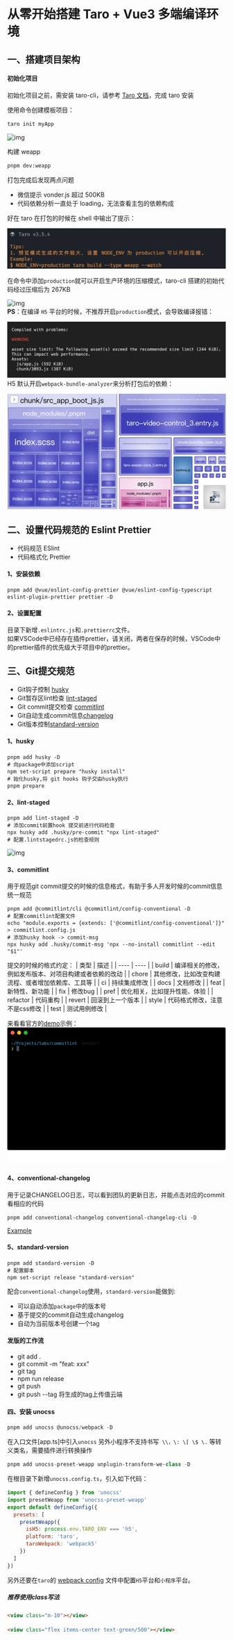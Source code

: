 # 从零开始搭建 Taro + Vue3 多端编译环境

## 一、搭建项目架构

#### 初始化项目

初始化项目之前，需安装 taro-cli，请参考 [Taro 文档](https://taro-docs.jd.com/taro/docs/GETTING-STARTED)，完成 taro 安装

使用命令创建模板项目：

```bash
taro init myApp
```

![img](/screenshots/init.png)

构建 weapp

```bash
pnpm dev:weapp
```

打包完成后发现两点问题

- 微信提示 vonder.js 超过 500KB
- 代码依赖分析一直处于 loading，无法查看主包的依赖构成

好在 taro 在打包的时候在 shell 中输出了提示：

![img](/screenshots/tips.png)

在命令中添加`production`就可以开启生产环境的压缩模式，taro-cli 搭建的初始代码经过压缩后为 267KB

![img](/screenshots/analyse.png)  
**PS**：在编译 `H5` 平台的时候，不推荐开启`production`模式，会导致编译报错：  

![img](/screenshots/exceed-size.png)  
H5 默认开启`webpack-bundle-analyzer`来分析打包后的依赖：  

![img](/screenshots/webpack-analyzer.png)
## 二、设置代码规范的 Eslint Prettier

- 代码规范 ESlint
- 代码格式化 Prettier    
#### 1、安装依赖

```shell
pnpm add @vue/eslint-config-prettier @vue/eslint-config-typescript eslint-plugin-prettier prettier -D
```
#### 2、设置配置  

目录下新增`.eslintrc.js`和`.prettierrc`文件。  
如果VSCode中已经存在插件prettier，请关闭，两者在保存的时候，VSCode中的prettier插件的优先级大于项目中的prettier。

## 三、Git提交规范

- Git钩子控制 [husky](https://typicode.github.io/husky/#/)
- Git暂存区lint检查 [lint-staged](https://github.com/okonet/lint-staged)
- Git commit提交检查 [commitlint](https://github.com/conventional-changelog/commitlint)
- Git自动生成commit信息[changelog](https://github.com/conventional-changelog-archived-repos/conventional-changelog-cli)  
- Git版本控制[standard-version](https://www.npmjs.com/package/standard-version)

#### 1、husky
```shell
pnpm add husky -D
# 向package中添加script
npm set-script prepare "husky install" 
# 始化husky,将 git hooks 钩子交由husky执行
pnpm prepare 
```
#### 2、lint-staged
```shell
pnpm add lint-staged -D
# 添加commit前置hook 提交前进行代码检查
npx husky add .husky/pre-commit "npx lint-staged"
# 配置.lintstagedrc.js的检查规则
```
![img](/screenshots/staged-lint.png)
#### 3、commitlint
用于规范git commit提交的时候的信息格式，有助于多人开发时候的commit信息统一规范
```shell
pnpm add @commitlint/cli @commitlint/config-conventional -D
# 配置commitlint配置文件
echo "module.exports = {extends: ['@commitlint/config-conventional']}" > commitlint.config.js
# 添加husky hook -> commit-msg
npx husky add .husky/commit-msg 'npx --no-install commitlint --edit "$1"'
```
提交的时候的格式约定：
|  类型   | 描述  |
|  ----  | ----  |
| build  | 	编译相关的修改，例如发布版本、对项目构建或者依赖的改动 |
| chore  | 其他修改，比如改变构建流程、或者增加依赖库、工具等 |
| ci  | 持续集成修改 |
| docs  | 文档修改 |
| feat  | 新特性、新功能 |
| fix  | 修改bug |
| pref  | 优化相关，比如提升性能、体验 |
| refactor  | 代码重构 |
| revert  | 回滚到上一个版本 |
| style  | 代码格式修改，注意不是css修改 |
| test  | 测试用例修改 |

来看看官方的[demo](https://github.com/conventional-changelog/commitlint)示例：
![图片](https://raw.githubusercontent.com/conventional-changelog/commitlint/6181d69c25371fd5830a5a9b7173a200d3c9fed5/docs/assets/commitlint.svg)
#### 4、conventional-changelog
用于记录CHANGELOG日志，可以看到团队的更新日志，并能点击对应的commit看相应的代码
```
pnpm add conventional-changelog conventional-changelog-cli -D
```
[Example](https://github.com/karma-runner/karma/blob/master/CHANGELOG.md)
#### 5、standard-version
```
pnpm add standard-version -D
# 配置脚本
npm set-script release "standard-version"
```
配合`conventional-changelog`使用，`standard-version`能做到:
- 可以自动添加`package`中的版本号
- 基于提交的commit自动生成changelog
- 自动为当前版本号创建一个tag

#### 发版的工作流
- git add .
- git commit -m "feat: xxx"
- git tag
- npm run release
- git push
- git push --tag 将生成的tag上传值云端  
#### 四、安装 unocss
```js
pnpm add unocss @unocss/webpack -D
```
在入口文件[app.ts]中引入`unocss`
另外小程序不支持书写` \\，\: \[ \$ \.` 等转义类名，需要插件进行转换操作
```js
pnpm add unocss-preset-weapp unplugin-transform-we-class -D
```
在根目录下新增`unocss.config.ts`，引入如下代码：
```js
import { defineConfig } from 'unocss'
import presetWeapp from 'unocss-preset-weapp'
export default defineConfig({
  presets: [
    presetWeapp({
      isH5: process.env.TARO_ENV === 'h5',
      platform: 'taro',
      taroWebpack: 'webpack5'
    })
  ]
})
```
另外还要在`taro`的 [webpack config](https://github.com/rzhAvenir/taro-vue3-template/blob/master/config/index.js) 文件中配置`H5`平台和`小程序`平台。
##### 推荐使用class写法
```html
<view class="m-10"></view>

<view class="flex items-center text-green/500"></view>
```


